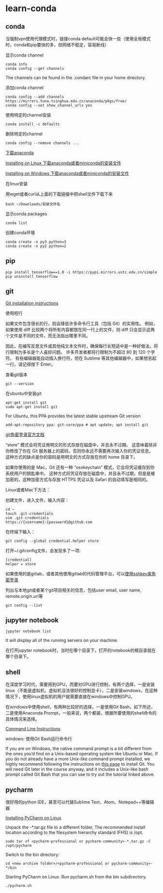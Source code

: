 # learn-conda

## conda

当强制vpn使用代理模式时，链接conda default可能会快一些（使用全局模式时，conda和pip要快的多，但网络不稳定，容易断线）

显示conda channel

    conda info
    conda config --get channels
    
The channels can be found in the .condarc file in your home directory.    

添加conda channel

    conda config --add channels https://mirrors.tuna.tsinghua.edu.cn/anaconda/pkgs/free/
    conda config --set show_channel_urls yes

使用特定的channel安装

    conda install -c defaults

删除特定的channel

    conda config --remove channels ...
    
[下载anaconda](https://www.anaconda.com/download)

[Installing on Linux 下载anaconda或者miniconda的安装文件](https://conda.io/docs/user-guide/install/linux.html)

[Installing on Windows 下载anaconda或者miniconda的安装文件](https://conda.io/docs/user-guide/install/windows.html)

在linux安装

用wget或者curl从上面的下载链接中把shell文件下载下来

    bash ~/Downloads/安装文件名

显示conda packages

    conda list
    
创建conda环境

    conda create -n py3 python=3
    conda create -n py2 python=2
    
## pip

    pip install tensorflow==1.0 -i https://pypi.mirrors.ustc.edu.cn/simple
    pip uninstall tensorflow
    
## git 

[Git installation instructions](https://www.udacity.com/wiki/ud775/install-git)

使用短行

如果文件包含很长的行，则会降低许多命令行工具（包括 Git）的实用性。 例如，如果使用 diff 比较两个将所有内容都放在同一行上的文件，则 diff 只会显示这两个文件是不同的文件，而无法指出哪里不同。

因此，在编写反思文件或其他纯文本文件时，确保每行长短适中是一种好做法。将行限制为多长是个人喜好问题。 许多开发者都将行限制为不超过 80 到 120 个字符。 有些编辑器能自动插入换行符，但在 Sublime 等其他编辑器中，如果想另起一行，请记得按下 Enter。

查看git版本

    git --version
    
在ubuntu中安装git

    apt-get install git
    sudo apt-get install git
    
For Ubuntu, this PPA provides the latest stable upstream Git version

    add-apt-repository ppa: git-core/ppa # apt update; apt install git
  
[git免密登录官方文档](https://git-scm.com/book/zh/v2/Git-%E5%B7%A5%E5%85%B7-%E5%87%AD%E8%AF%81%E5%AD%98%E5%82%A8#_credential_caching)

“store” 模式会将凭证用明文的形式存放在磁盘中，并且永不过期。 这意味着除非你修改了你在 Git 服务器上的密码，否则你永远不需要再次输入你的凭证信息。 这种方式的缺点是你的密码是用明文的方式存放在你的 home 目录下。

如果你使用的是 Mac，Git 还有一种 “osxkeychain” 模式，它会将凭证缓存到你系统用户的钥匙串中。 这种方式将凭证存放在磁盘中，并且永不过期，但是是被加密的，这种加密方式与存放 HTTPS 凭证以及 Safari 的自动填写是相同的。

Linux或者Mac下方法：

创建文件，进入文件，输入内容：

    cd ~
    touch .git-credentials
    vim .git-credentials
    https://{username}:{password}@github.com

在终端下输入：

    git config --global credential.helper store
    
打开~/.gitconfig文件，会发现多了一项:

    [credential]
    helper = store
    
如果使用的是gitlab，或者其他使用gitlab的代码管理平台，可以[使用sshkey来免密登录](http://blog.csdn.net/accountwcx/article/details/46822257)

列出与本地git或者某个git项目相关的信息，包括user email, user name, remote.origin.url等

    git config --list

## jupyter notebook

    jypyter notebook list

It will display all of the running servers on your machine.

在打开jupyter notebook时，当时在哪个目录下，打开的notebook的根目录就在哪个目录下。

## shell

在深度学习时代，需要用到GPU，而要对GPU进行控制，有两个选择，一是安装linux（不能是虚拟机，虚拟机没法很好的控制显卡），二是安装windows，在这种情况下，使用linux虚拟机的用户就需要直接在windows中控制GPU。

在windows中使用shell，有两种比较好的选择，一是使用Git Bash，如下所述，二是使用Anaconda Prompt，一般来说，两个都装，根据所要使用的shell命令的具体情况来选择。

[Command Line Instructions](https://www.udacity.com/wiki/ud775/command-line-instructions#!#windows-users)

windows: 使用Git Bash运行命令行

If you are on Windows, the native command prompt is a bit different from the ones you’d find on a Unix-based operating system like Ubuntu or Mac.  If you do not already have a more Unix-like command prompt installed, we highly recommend following the instructions on [this page](https://www.udacity.com/wiki/ud775/install-git/install-git-windows) to install Git.  You will need Git later in the course anyway, and it includes a Unix-like bash prompt called Git Bash that you can use to try out the tutorial linked above.

## pycharm

很好用的python IDE，甚至可以代替Sublime Text、Atom、Notepad++等编辑器

[Installing PyCharm on Linux](https://www.jetbrains.com/help/pycharm/requirements-installation-and-launching.html)

Unpack the <pycharm-professional or pycharm-community>-*.tar.gz file to a different folder, The recommended install location according to the filesystem hierarchy standard (FHS) is /opt.

    sudo tar xf <pycharm-professional or pycharm-community>-*.tar.gz -C /opt/pycharm

Switch to the bin directory:

    cd <new archive folder>/<pycharm-professional or pycharm-community>-*/bin
    
Starting PyCharm on Linux. Run pycharm.sh from the bin subdirectory.  

    ./pycharm.sh
